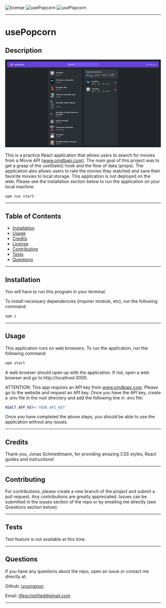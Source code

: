 ![license](https://img.shields.io/badge/license-ISC-blue.svg) ![usePopcorn](https://img.shields.io/github/languages/count/jyoungjoon/usePopcorn) ![usePopcorn](https://img.shields.io/github/languages/top/jyoungjoon/usePopcorn)

---

# usePopcorn

## Description

![Screenshot](./public/screenshot.png)

This is a practice React application that allows users to search for movies from a Movie API (www.omdbapi.com). The main goal of this project was to get a grasp of the useState() hook and the flow of data (props). The application also allows users to rate the movies they watched and save their favorite movies to local storage. This application is not deployed on the web. Please see the installation section below to run the application on your local machine.

```bash
npm run start
```

---

## Table of Contents

- [Installation](#installation)
- [Usage](#usage)
- [Credits](#credits)
- [License](#license)
- [Contributing](#contributing)
- [Tests](#tests)
- [Questions](#questions)

---

## Installation

You will have to run this program in your terminal.

To install necessary dependencies (inquirer module, etc), run the following command:

```bash
npm i
```

---

## Usage

This application runs on web browsers. To run the application, run the following command:

```bash
npm start
```

A web browser should open up with the application. If not, open a web browser and go to http://localhost:3000.

ATTENTION: This app requires an API key from www.omdbapi.com. Please go to the website and request an API key. Once you have the API key, create a .env file in the root directory and add the following line in .env file:

```bash
REACT_APP_KEY='YOUR_API_KEY'
```

Once you have completed the above steps, you should be able to use the application without any issues.

---

## Credits

Thank you, Jonas Schmedtmann, for providing amazing CSS styles, React guides and instructions!

---

## Contributing

For contributions, please create a new branch of the project and submit a pull request. Any contributions are greatly appreciated. Issues can be submitted in the issues section of the repo or by emailing me directly (see Questions section below).

---

## Tests

Test feature is not available at this time.

---

## Questions

If you have any questions about the repo, open an issue or contact me directly at:

Github: [jyoungjoon](https://github.com/jyoungjoon)

Email: lifescriptified@gmail.com

---
